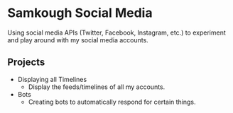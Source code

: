 # Samkough Social Media
Using social media APIs (Twitter, Facebook, Instagram, etc.) to experiment and play around with my social media accounts.

## Projects
* Displaying all Timelines
     * Display the feeds/timelines of all my accounts.
* Bots
     * Creating bots to automatically respond for certain things.

